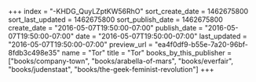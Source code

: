 +++
index = "-KHDG_QuyLZptKW56RhO"
sort_create_date = 1462675800
sort_last_updated = 1462675800
sort_publish_date = 1462675800
create_date = "2016-05-07T19:50:00-07:00"
publish_date = "2016-05-07T19:50:00-07:00"
date = "2016-05-07T19:50:00-07:00"
last_updated = "2016-05-07T19:50:00-07:00"
preview_url = "ea4f0df9-b55e-7a20-96bf-8fdb3c498e35"
name = "Tor"
title = "Tor"
books_by_this_publisher = ["books/company-town", "books/arabella-of-mars", "books/everfair", "books/judenstaat", "books/the-geek-feminist-revolution"]
+++

